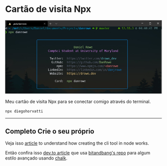 # Cartão de visita Npx

![Example npx danrowe](example.jpg)

Meu cartão de visita Npx para se conectar comigo através do terminal.

```sh
npx diegohorvatti
```

------

## Completo Crie o seu próprio

Veja isso [article](https://studioelsa.se/blog/open-source-oss-npx-business-card/) to understand how creating the cli tool in node works.

Então confira isso [dev.to article](https://dev.to/wuz/setting-up-a-npx-username-card-1pip) que usa [bitandbang's repo](https://github.com/bnb/bitandbang/blob/master/build.js) para algum estilo avançado usando [chalk](https://www.npmjs.com/package/chalk).

